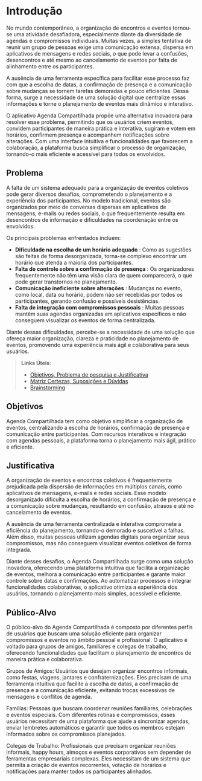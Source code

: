 # Introdução

No mundo contemporâneo, a organização de encontros e eventos tornou-se uma atividade desafiadora, especialmente diante da diversidade de agendas e compromissos individuais. Muitas vezes, a simples tentativa de reunir um grupo de pessoas exige uma comunicação extensa, dispersa em aplicativos de mensagens e redes sociais, o que pode levar a confusões, desencontros e até mesmo ao cancelamento de eventos por falta de alinhamento entre os participantes.

A ausência de uma ferramenta específica para facilitar esse processo faz com que a escolha de datas, a confirmação de presença e a comunicação sobre mudanças se tornem tarefas demoradas e pouco eficientes. Dessa forma, surge a necessidade de uma solução digital que centralize essas informações e torne o planejamento de eventos mais dinâmico e interativo.

O aplicativo Agenda Compartilhada propõe uma alternativa inovadora para resolver esse problema, permitindo que os usuários criem eventos, convidem participantes de maneira prática e interativa, sugiram e votem em horários, confirmem presença e acompanhem notificações sobre alterações. Com uma interface intuitiva e funcionalidades que favorecem a colaboração, a plataforma busca simplificar o processo de organização, tornando-o mais eficiente e acessível para todos os envolvidos.
## Problema

A falta de um sistema adequado para a organização de eventos coletivos pode gerar diversos desafios, comprometendo o planejamento e a experiência dos participantes. No modelo tradicional, eventos são organizados por meio de conversas dispersas em aplicativos de mensagens, e-mails ou redes sociais, o que frequentemente resulta em desencontros de informação e dificuldades na coordenação entre os envolvidos.

Os principais problemas enfrentados incluem:

- **Dificuldade na escolha de um horário adequado** : Como as sugestões são feitas de forma desorganizada, torna-se complexo encontrar um horário que atenda a maioria dos participantes.
- **Falta de controle sobre a confirmação de presença** : Os organizadores frequentemente não têm uma visão clara de quem comparecerá, o que pode gerar transtornos no planejamento.
- **Comunicação ineficiente sobre alterações** : Mudanças no evento, como local, data ou horário, podem não ser recebidas por todos os participantes, gerando confusão e possíveis desistências.
- **Falta de integração com compromissos pessoais** : Muitas pessoas mantêm suas agendas organizadas em aplicativos específicos e não conseguem visualizar os eventos de forma centralizada.

Diante dessas dificuldades, percebe-se a necessidade de uma solução que ofereça maior organização, clareza e praticidade no planejamento de eventos, promovendo uma experiência mais ágil e colaborativa para seus usuários.


> **Links Úteis**:
> - [Objetivos, Problema de pesquisa e Justificativa](https://medium.com/@versioparole/objetivos-problema-de-pesquisa-e-justificativa-c98c8233b9c3)
> - [Matriz Certezas, Suposições e Dúvidas](https://medium.com/educa%C3%A7%C3%A3o-fora-da-caixa/matriz-certezas-suposi%C3%A7%C3%B5es-e-d%C3%BAvidas-fa2263633655)
> - [Brainstorming](https://www.euax.com.br/2018/09/brainstorming/)

## Objetivos

Agenda Compartilhada tem como objetivo simplificar a organização de eventos, centralizando a escolha de horários, confirmação de presença e comunicação entre participantes. Com recursos interativos e integração com agendas pessoais, a plataforma torna o planejamento mais ágil, prático e eficiente.


## Justificativa

A organização de eventos e encontros coletivos é frequentemente prejudicada pela dispersão de informações em múltiplos canais, como aplicativos de mensagens, e-mails e redes sociais. Esse modelo desorganizado dificulta a escolha de horários, a confirmação de presença e a comunicação sobre mudanças, resultando em confusão, atrasos e até no cancelamento de eventos.

A ausência de uma ferramenta centralizada e interativa compromete a eficiência do planejamento, tornando-o demorado e suscetível a falhas. Além disso, muitas pessoas utilizam agendas digitais para organizar seus compromissos, mas não conseguem visualizar eventos coletivos de forma integrada.

Diante desses desafios, o Agenda Compartilhada surge como uma solução inovadora, oferecendo uma plataforma intuitiva que facilita a organização de eventos, melhora a comunicação entre participantes e garante maior controle sobre datas e confirmações. Ao automatizar processos e integrar funcionalidades colaborativas, o aplicativo otimiza a experiência dos usuários, tornando o planejamento mais simples, acessível e eficiente.

## Público-Alvo

O público-alvo do Agenda Compartilhada é composto por diferentes perfis de usuários que buscam uma solução eficiente para organizar compromissos e eventos no âmbito pessoal e profissional. O aplicativo é voltado para grupos de amigos, familiares e colegas de trabalho, oferecendo funcionalidades que facilitam o planejamento de encontros de maneira prática e colaborativa.

Grupos de Amigos: Usuários que desejam organizar encontros informais, como festas, viagens, jantares e confraternizações. Eles precisam de uma ferramenta intuitiva que facilite a escolha de datas, a confirmação de presença e a comunicação eficiente, evitando trocas excessivas de mensagens e conflitos de agenda.

Famílias: Pessoas que buscam coordenar reuniões familiares, celebrações e eventos especiais. Com diferentes rotinas e compromissos, esses usuários necessitam de uma plataforma que ajude a sincronizar agendas, enviar lembretes automáticos e garantir que todos os membros estejam informados sobre os compromissos planejados.

Colegas de Trabalho: Profissionais que precisam organizar reuniões informais, happy hours, almoços e eventos corporativos sem depender de ferramentas empresariais complexas. Eles necessitam de um sistema que permita a criação de eventos recorrentes, votação de horários e notificações para manter todos os participantes alinhados.
